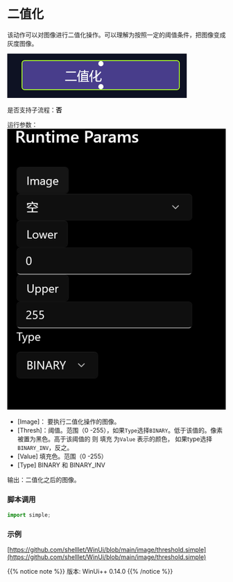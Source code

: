 # 二值化 
该动作可以对图像进行二值化操作。可以理解为按照一定的阈值条件，把图像变成灰度图像。

![action](./images/03.png ':size=90%')


是否支持子流程：**否**

运行参数：
![param](./images/04.png ':size=90%')

* [Image]： 要执行二值化操作的图像。
* [Thresh]：阈值。范围（0 -255），如果`Type`选择`BINARY`。低于该值的。像素被置为黑色。高于该阈值的 则 填充 为`Value` 表示的颜色， 如果type选择`BINARY_INV`，反之。
* [Value] 填充色。范围（0 -255）
* [Type] BINARY 和 BINARY_INV

输出：二值化之后的图像。


### 脚本调用

```python
import simple;

```

### 示例

[https://github.com/shelllet/WinUi/blob/main/image/threshold.simple](https://github.com/shelllet/WinUi/blob/main/image/threshold.simple)


{{% notice note %}}
版本: WinUi++ 0.14.0
{{% /notice %}}
